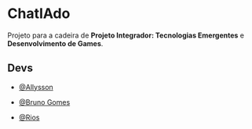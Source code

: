 # ChatIAdo

Projeto para a cadeira de **Projeto Integrador: Tecnologias Emergentes** e **Desenvolvimento de Games**.




## Devs

- [@Allysson](https://github.com/Allyss0n)

- [@Bruno Gomes](https://github.com/brunoggdev/)

- [@Rios](https://github.com/endorphins-jpg)